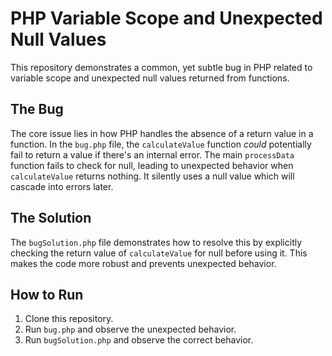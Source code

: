 # PHP Variable Scope and Unexpected Null Values

This repository demonstrates a common, yet subtle bug in PHP related to variable scope and unexpected null values returned from functions.

## The Bug
The core issue lies in how PHP handles the absence of a return value in a function.  In the `bug.php` file, the `calculateValue` function *could* potentially fail to return a value if there's an internal error.  The main `processData` function fails to check for null, leading to unexpected behavior when `calculateValue` returns nothing. It silently uses a null value which will cascade into errors later.

## The Solution
The `bugSolution.php` file demonstrates how to resolve this by explicitly checking the return value of `calculateValue` for null before using it.  This makes the code more robust and prevents unexpected behavior.

## How to Run
1. Clone this repository.
2. Run `bug.php` and observe the unexpected behavior.
3. Run `bugSolution.php` and observe the correct behavior.